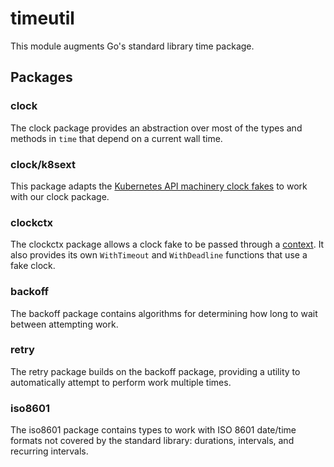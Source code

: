 # timeutil

This module augments Go's standard library time package.

## Packages

### clock

The clock package provides an abstraction over most of the types and methods in `time` that depend on a current wall time.

### clock/k8sext

This package adapts the [Kubernetes API machinery clock fakes](https://pkg.go.dev/k8s.io/apimachinery/pkg/util/clock) to work with our clock package.

### clockctx

The clockctx package allows a clock fake to be passed through a [context](https://golang.org/pkg/context/). It also provides its own `WithTimeout` and `WithDeadline` functions that use a fake clock.

### backoff

The backoff package contains algorithms for determining how long to wait between attempting work.

### retry

The retry package builds on the backoff package, providing a utility to automatically attempt to perform work multiple times.

### iso8601

The iso8601 package contains types to work with ISO 8601 date/time formats not covered by the standard library: durations, intervals, and recurring intervals.
